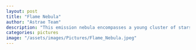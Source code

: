```yaml
---
layout: post
title: "Flame Nebula"
author: "Astrae Team"
description: "This emission nebula encompasses a young cluster of stars, including at least one hot, massive O-type star that emits high-energy photons. These photons ionize hydrogen and other atoms into ions and electrons, producing a flame-like spectacle in the sky upon their recombination. The bright star Alnitak, part of Orion’s Belt, can be seen toward the lower right of the nebula in this image. Captured from the Challakere campus of IISc using a 200 mm lens and a DSLR camera with an exposure time of ~2 hours."
categories: pictures
image: "/assets/images/Pictures/Flame_Nebula.jpeg"
---
```

